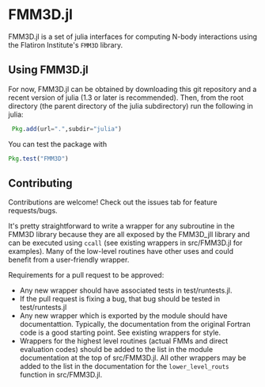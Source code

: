 # FMM3D.jl

FMM3D.jl is a set of julia interfaces for
computing N-body interactions using the
Flatiron Institute's `FMM3D` library.

## Using FMM3D.jl

For now, FMM3D.jl can be obtained by downloading this
git repository and a recent version of julia
(1.3 or later is recommended). Then, from the
root directory (the parent directory of the
julia subdirectory) run the following in
julia:

```julia
 Pkg.add(url=".",subdir="julia")
 ```

You can test the package with

```julia
Pkg.test("FMM3D")
```

## Contributing

Contributions are welcome! Check out the issues
tab for feature requests/bugs.

It's pretty straightforward to write
a wrapper for any subroutine in the FMM3D library
because they are all exposed by the FMM3D_jll library
and can be executed using `ccall` (see existing wrappers
in src/FMM3D.jl for examples). Many of the
low-level routines have other uses and could
benefit from a user-friendly wrapper.

Requirements for a pull request to be approved:
* Any new wrapper should have associated tests
in test/runtests.jl.
* If the pull request is fixing a bug, that bug
should be tested in test/runtests.jl
* Any new wrapper which is exported by the module
should have documentattion. Typically, the documentation
from the original Fortran code is a good starting
point. See existing wrappers for style.
* Wrappers for the highest level routines (actual
FMMs and direct evaluation codes) should be added to
the list in the module documentation at the top of
src/FMM3D.jl. All other wrappers may be added to the
list in the documentation for the `lower_level_routs`
function in src/FMM3D.jl.